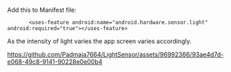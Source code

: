 Add this to Manifest file:

           
           <uses-feature android:name="android.hardware.sensor.light" android:required="true"></uses-feature>   

As the intensity of light varies the app screen varies accordingly.


https://github.com/Padmaja7664/LightSensor/assets/96992366/93ae4d7d-e068-49c8-9141-90228e0e00b4

